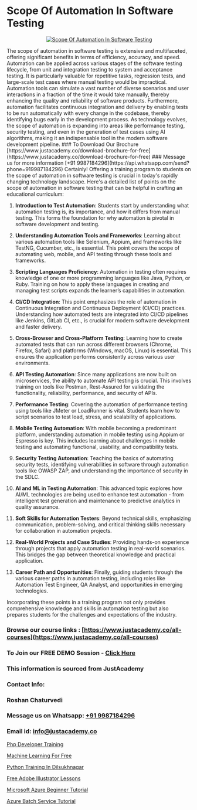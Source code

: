 # Scope Of Automation In Software Testing

<p align="center">
  <a href="https://justacademy.co/program-detail/software-testing">
    <img src="https://justacademy.co/storage2/program_images/1704700438.webp" alt="Scope Of Automation In Software Testing">
  </a>
</p>
The scope of automation in software testing is extensive and multifaceted, offering significant benefits in terms of efficiency, accuracy, and speed. Automation can be applied across various stages of the software testing lifecycle, from unit and integration testing to system and acceptance testing. It is particularly valuable for repetitive tasks, regression tests, and large-scale test cases where manual testing would be impractical. Automation tools can simulate a vast number of diverse scenarios and user interactions in a fraction of the time it would take manually, thereby enhancing the quality and reliability of software products. Furthermore, automation facilitates continuous integration and delivery by enabling tests to be run automatically with every change in the codebase, thereby identifying bugs early in the development process. As technology evolves, the scope of automation is expanding into areas like performance testing, security testing, and even in the generation of test cases using AI algorithms, making it an indispensable tool in the modern software development pipeline.
### To Download Our Brochure [https://www.justacademy.co/download-brochure-for-free](https://www.justacademy.co/download-brochure-for-free)
### Message us for more information [+91 9987184296](https://api.whatsapp.com/send?phone=919987184296)
Certainly! Offering a training program to students on the scope of automation in software testing is crucial in today's rapidly changing technology landscape. Here's a detailed list of points on the scope of automation in software testing that can be helpful in crafting an educational curriculum:

1) **Introduction to Test Automation**: Students start by understanding what automation testing is, its importance, and how it differs from manual testing. This forms the foundation for why automation is pivotal in software development and testing.

2) **Understanding Automation Tools and Frameworks**: Learning about various automation tools like Selenium, Appium, and frameworks like TestNG, Cucumber, etc., is essential. This point covers the scope of automating web, mobile, and API testing through these tools and frameworks.

3) **Scripting Languages Proficiency**: Automation in testing often requires knowledge of one or more programming languages like Java, Python, or Ruby. Training on how to apply these languages in creating and managing test scripts expands the learner’s capabilities in automation.

4) **CI/CD Integration**: This point emphasizes the role of automation in Continuous Integration and Continuous Deployment (CI/CD) practices. Understanding how automated tests are integrated into CI/CD pipelines like Jenkins, GitLab CI, etc., is crucial for modern software development and faster delivery.

5) **Cross-Browser and Cross-Platform Testing**: Learning how to create automated tests that can run across different browsers (Chrome, Firefox, Safari) and platforms (Windows, macOS, Linux) is essential. This ensures the application performs consistently across various user environments.

6) **API Testing Automation**: Since many applications are now built on microservices, the ability to automate API testing is crucial. This involves training on tools like Postman, Rest-Assured for validating the functionality, reliability, performance, and security of APIs.

7) **Performance Testing**: Covering the automation of performance testing using tools like JMeter or LoadRunner is vital. Students learn how to script scenarios to test load, stress, and scalability of applications.

8) **Mobile Testing Automation**: With mobile becoming a predominant platform, understanding automation in mobile testing using Appium or Espresso is key. This includes learning about challenges in mobile testing and automating functional, usability, and compatibility tests.

9) **Security Testing Automation**: Teaching the basics of automating security tests, identifying vulnerabilities in software through automation tools like OWASP ZAP, and understanding the importance of security in the SDLC.

10) **AI and ML in Testing Automation**: This advanced topic explores how AI/ML technologies are being used to enhance test automation - from intelligent test generation and maintenance to predictive analytics in quality assurance.

11) **Soft Skills for Automation Testers**: Beyond technical skills, emphasizing communication, problem-solving, and critical thinking skills necessary for collaboration in automation projects.

12) **Real-World Projects and Case Studies**: Providing hands-on experience through projects that apply automation testing in real-world scenarios. This bridges the gap between theoretical knowledge and practical application.

13) **Career Path and Opportunities**: Finally, guiding students through the various career paths in automation testing, including roles like Automation Test Engineer, QA Analyst, and opportunities in emerging technologies.

Incorporating these points in a training program not only provides comprehensive knowledge and skills in automation testing but also prepares students for the challenges and expectations of the industry.

### Browse our course links : [https://www.justacademy.co/all-courses](https://www.justacademy.co/all-courses) 
### To Join our FREE DEMO Session - [Click Here](https://www.justacademy.co/register-for-course-demo)


### This information is sourced from JustAcademy
### Contact Info:
### Roshan Chaturvedi
### Message us on Whatsapp: [+91 9987184296](https://api.whatsapp.com/send?phone=919987184296)
### Email id: [info@justacademy.co](mailto:info@justacademy.co)
                
[Php Developer Training](https://www.linkedin.com/pulse/php-developer-training-software-training-sunnyvale-20vjc?trackingId=SP7h4wP2dbAmV5ZVQZtt9A%3D%3D&lipi=urn%3Ali%3Apage%3Ad_flagship3_company_admin%3BzThijShxRS6J0WzPkYT7Lg%3D%3D)

[Machine Learning For Free](https://www.linkedin.com/pulse/machine-learning-free-justacademy-london-8rklf?trackingId=oXQGn%2BwBu%2BA%2Flku1MEW3yg%3D%3D&lipi=urn%3Ali%3Apage%3Ad_flagship3_company_admin%3BktV9tJs7QaWTumhj4BQ9XQ%3D%3D)

[Python Training In Dilsukhnagar](https://medium.com/@kamblerajas684/python-training-in-dilsukhnagar-0f8b36258bf5)

[Free Adobe Illustrator Lessons](https://medium.com/@justacademytraining/free-adobe-illustrator-lessons-bd664c91e1e0)

[Microsoft Azure Beginner Tutorial](https://justacademyin.github.io/Articles/Microsoft-Azure-Beginner-Tutorial)

[Azure Batch Service Tutorial](https://justacademyin.github.io/justacademy/azure-batch-service-tutorial)

